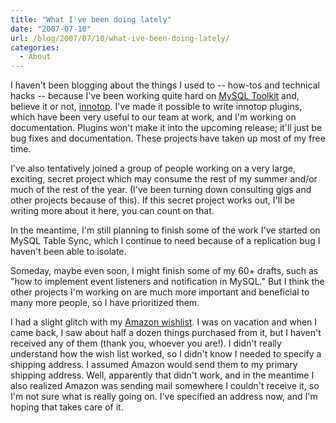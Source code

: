 ```yaml
---
title: "What I've been doing lately"
date: "2007-07-10"
url: /blog/2007/07/10/what-ive-been-doing-lately/
categories:
  - About
---
```

I haven't been blogging about the things I used to -- how-tos and technical hacks -- because I've been working quite hard on [MySQL Toolkit][1] and, believe it or not, [innotop][2]. I've made it possible to write innotop plugins, which have been very useful to our team at work, and I'm working on documentation. Plugins won't make it into the upcoming release; it'll just be bug fixes and documentation. These projects have taken up most of my free time.

I've also tentatively joined a group of people working on a very large, exciting, secret project which may consume the rest of my summer and/or much of the rest of the year. (I've been turning down consulting gigs and other projects because of this). If this secret project works out, I'll be writing more about it here, you can count on that.

In the meantime, I'm still planning to finish some of the work I've started on MySQL Table Sync, which I continue to need because of a replication bug I haven't been able to isolate.

Someday, maybe even soon, I might finish some of my 60+ drafts, such as "how to implement event listeners and notification in MySQL." But I think the other projects I'm working on are much more important and beneficial to many more people, so I have prioritized them.

I had a slight glitch with my [Amazon wishlist][3]. I was on vacation and when I came back, I saw about half a dozen things purchased from it, but I haven't received any of them (thank you, whoever you are!). I didn't really understand how the wish list worked, so I didn't know I needed to specify a shipping address. I assumed Amazon would send them to my primary shipping address. Well, apparently that didn't work, and in the meantime I also realized Amazon was sending mail somewhere I couldn't receive it, so I'm not sure what is really going on. I've specified an address now, and I'm hoping that takes care of it.

 [1]: http://code.google.com/p/maatkit/
 [2]: http://code.google.com/p/innotop/projects/innotop/
 [3]: http://www.xaprb.com/blog/donate/
